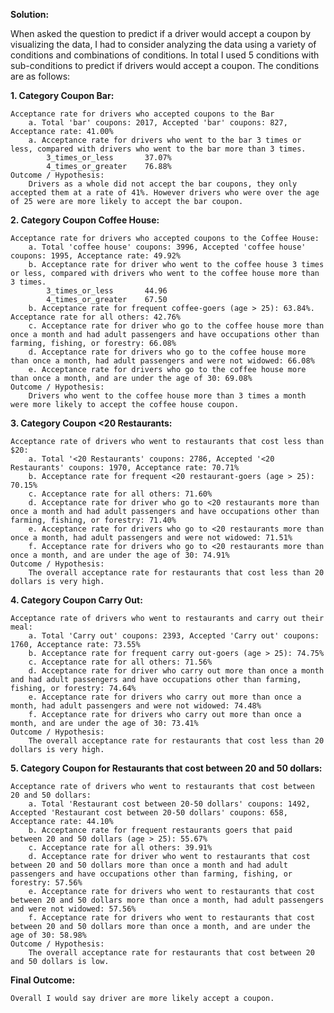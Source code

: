 **Solution:**

When asked the question to predict if a driver would accept a coupon by visualizing the data, I had to consider analyzing the data using a variety of conditions and combinations of conditions. In total I used 5 conditions with sub-conditions to predict if drivers would accept a coupon. The conditions are as follows:

**1. Category Coupon Bar:**

	Acceptance rate for drivers who accepted coupons to the Bar
		a. Total 'bar' coupons: 2017, Accepted 'bar' coupons: 827, Acceptance rate: 41.00%
		a. Acceptance rate for drivers who went to the bar 3 times or less, compared with drivers who went to the bar more than 3 times.
			3_times_or_less       37.07%
			4_times_or_greater    76.88%
	Outcome / Hypothesis: 
		Drivers as a whole did not accept the bar coupons, they only accepted them at a rate of 41%. However drivers who were over the age of 25 were are more likely to accept the bar coupon.
  
**2. Category Coupon Coffee House:**

	Acceptance rate for drivers who accepted coupons to the Coffee House:
		a. Total 'coffee house' coupons: 3996, Accepted 'coffee house' coupons: 1995, Acceptance rate: 49.92%
		b. Acceptance rate for driver who went to the coffee house 3 times or less, compared with drivers who went to the coffee house more than 3 times.
			3_times_or_less       44.96
			4_times_or_greater    67.50
		b. Acceptance rate for frequent coffee-goers (age > 25): 63.84%. Acceptance rate for all others: 42.76%
		c. Acceptance rate for driver who go to the coffee house more than once a month and had adult passengers and have occupations other than farming, fishing, or forestry: 66.08%
		d. Acceptance rate for drivers who go to the coffee house more than once a month, had adult passengers and were not widowed: 66.08%
		e. Acceptance rate for drivers who go to the coffee house more than once a month, and are under the age of 30: 69.08%
	Outcome / Hypothesis:
		Drivers who went to the coffee house more than 3 times a month were more likely to accept the coffee house coupon.
  
**3. Category Coupon <20 Restaurants:**

	Acceptance rate of drivers who went to restaurants that cost less than $20:
		a. Total '<20 Restaurants' coupons: 2786, Accepted '<20 Restaurants' coupons: 1970, Acceptance rate: 70.71%
		b. Acceptance rate for frequent <20 restaurant-goers (age > 25): 70.15%
		c. Acceptance rate for all others: 71.60%
		d. Acceptance rate for driver who go to <20 restaurants more than once a month and had adult passengers and have occupations other than farming, fishing, or forestry: 71.40%
		e. Acceptance rate for drivers who go to <20 restaurants more than once a month, had adult passengers and were not widowed: 71.51%
		f. Acceptance rate for drivers who go to <20 restaurants more than once a month, and are under the age of 30: 74.91%
	Outcome / Hypothesis:
		The overall acceptance rate for restaurants that cost less than 20 dollars is very high.
  
**4. Category Coupon Carry Out:**

	Acceptance rate of drivers who went to restaurants and carry out their meal:
		a. Total 'Carry out' coupons: 2393, Accepted 'Carry out' coupons: 1760, Acceptance rate: 73.55%
		b. Acceptance rate for frequent carry out-goers (age > 25): 74.75%
		c. Acceptance rate for all others: 71.56%
		d. Acceptance rate for driver who carry out more than once a month and had adult passengers and have occupations other than farming, fishing, or forestry: 74.64%
		e. Acceptance rate for drivers who carry out more than once a month, had adult passengers and were not widowed: 74.48%
		f. Acceptance rate for drivers who carry out more than once a month, and are under the age of 30: 73.41%
	Outcome / Hypothesis:
		The overall acceptance rate for restaurants that cost less than 20 dollars is very high.
  
**5. Category Coupon for Restaurants that cost between 20 and 50 dollars:**

	Acceptance rate of drivers who went to restaurants that cost between 20 and 50 dollars:
		a. Total 'Restaurant cost between 20-50 dollars' coupons: 1492, Accepted 'Restaurant cost between 20-50 dollars' coupons: 658, Acceptance rate: 44.10%
		b. Acceptance rate for frequent restaurants goers that paid between 20 and 50 dollars (age > 25): 55.67%
		c. Acceptance rate for all others: 39.91%
		d. Acceptance rate for driver who went to restaurants that cost between 20 and 50 dollars more than once a month and had adult passengers and have occupations other than farming, fishing, or forestry: 57.56%
		e. Acceptance rate for drivers who went to restaurants that cost between 20 and 50 dollars more than once a month, had adult passengers and were not widowed: 57.56%
		f. Acceptance rate for drivers who went to restaurants that cost between 20 and 50 dollars more than once a month, and are under the age of 30: 58.98%
	Outcome / Hypothesis:
		The overall acceptance rate for restaurants that cost between 20 and 50 dollars is low.

**Final Outcome:**

	Overall I would say driver are more likely accept a coupon.
